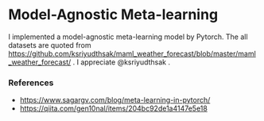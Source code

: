 # Model-Agnostic Meta-learning 
I implemented a model-agnostic meta-learning model by Pytorch. The all datasets are quoted from https://github.com/ksriyudthsak/maml_weather_forecast/blob/master/maml_weather_forecast/ . I appreciate @ksriyudthsak .
### References  
- https://www.sagargv.com/blog/meta-learning-in-pytorch/
- https://qiita.com/gen10nal/items/204bc92de1a4147e5e18
